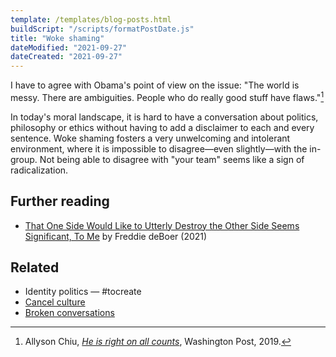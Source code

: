 ```yaml
---
template: /templates/blog-posts.html
buildScript: "/scripts/formatPostDate.js"
title: "Woke shaming"
dateModified: "2021-09-27"
dateCreated: "2021-09-27"
---
```


I have to agree with Obama's point of view on the issue: "The world is messy. There are ambiguities. People who do really good stuff have flaws."[^1]

In today's moral landscape, it is hard to have a conversation about politics, philosophy or ethics without having to add a disclaimer to each and every sentence. Woke shaming fosters a very unwelcoming and intolerant environment, where it is impossible to disagree—even slightly—with the in-group. Not being able to disagree with "your team" seems like a sign of radicalization.

## Further reading

- [That One Side Would Like to Utterly Destroy the Other Side Seems Significant, To Me](https://freddiedeboer.substack.com/p/that-one-side-would-like-to-utterly?token=eyJ1c2VyX2lkIjo0ODk4NTU1LCJwb3N0X2lkIjo0MjQxOTkxMCwiXyI6IldJaW5FIiwiaWF0IjoxNjMzOTY4NDI1LCJleHAiOjE2MzM5NzIwMjUsImlzcyI6InB1Yi0yOTU5MzciLCJzdWIiOiJwb3N0LXJlYWN0aW9uIn0.NsovkIZMXPB7agZWNdC2y1WuM79Ectn-CU3u4FP3Qes) by Freddie deBoer (2021)

## Related

- Identity politics — \#tocreate
- [Cancel culture](/notes/cancel-culture)
- [Broken conversations](/notes/broken-conversations)

[^1]: Allyson Chiu, _[He is right on all counts](https://www.washingtonpost.com/nation/2019/10/31/obama-woke-shaming-bipartisan-support-yang-coulter-gabbard/)_, Washington Post, 2019.
